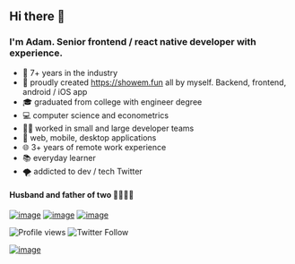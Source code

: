 ## Hi there 👋
###  I'm Adam. Senior frontend / react native developer with experience. 

- 📅 7+ years in the industry
- 🎉 proudly created https://showem.fun all by myself. Backend, frontend, android / iOS app
- 🎓 graduated from college with engineer degree
- 💻 computer science and econometrics
- 🙋‍♂️ worked in small and large developer teams
- 📱 web, mobile, desktop applications
- 🌐 3+ years of remote work experience
- 📚 everyday learner
- 🌪 addicted to dev / tech Twitter

#### Husband and father of two 👨‍👩‍👧‍👦

[![image](https://img.shields.io/badge/website-000000?style=for-the-badge&logo=About.me&logoColor=white)](https://lorekadam.com)
[![image](https://img.shields.io/badge/LinkedIn-0077B5?style=for-the-badge&logo=linkedin&logoColor=white)](https://www.linkedin.com/in/adam-lorek)
[![image](https://img.shields.io/badge/Microsoft_Outlook-0078D4?style=for-the-badge&logo=microsoft-outlook&logoColor=white)](mailto:lorekadam@outlook.com)

![Profile views](https://gpvc.arturio.dev/lorekadam)
![Twitter Follow](https://img.shields.io/twitter/follow/ALorek?style=social)

[![image](https://cr-ss-service.azurewebsites.net/api/ScreenShot?widget=summary&username=lorekadam&width=300)](https://profile.codersrank.io/user/lorekadam)
